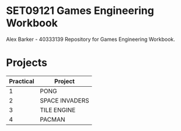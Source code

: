 # SET09121 Games Engineering Workbook

Alex Barker - 40333139
Repository for Games Engineering Workbook. 

# Projects

| Practical | Project |
| ------ | ------ |
| 1 | PONG |
| 2 | SPACE INVADERS |
| 3 | TILE ENGINE |
| 4 | PACMAN |
